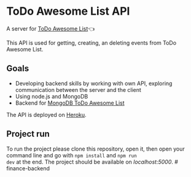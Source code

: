 # ToDo Awesome List API
A server for <a href="https://github.com/ukasz1/ToDo-Awesome-List">ToDo Awesome List</a>👈

This API is used for getting, creating, an deleting events from ToDo Awesome List.

## Goals
- Developing backend skills by working with own API, exploring communication between the server and the client
- Using node.js and MongoDB
- Backend for <a href="https://github.com/ukasz1/ToDo-Awesome-List">MongoDB ToDo Awesome List</a>

The API is deployed on <a href="https://mitkowski-todo-awesome-list.herokuapp.com/">Heroku</a>.

## Project run
To run the project please clone this repository, open it, then open your command line and go with <code>npm install</code> and <code>npm run dev</code> at the end. The project should be available on <i>localhost:5000</i>.
#   f i n a n c e - b a c k e n d  
 